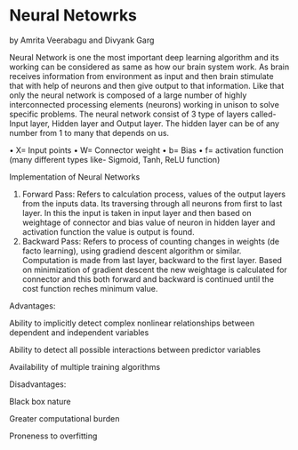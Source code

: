 # Neural Netowrks
by Amrita Veerabagu and Divyank Garg

Neural Network is one the most important deep learning algorithm and its working can be considered as same as how our brain system work. As brain receives information from environment as input and then brain stimulate that with help of neurons and then give output to that information. Like that only the neural network is composed of a large number of highly interconnected processing elements (neurons) working in unison to solve specific problems. The neural network consist of 3 type of layers called- Input layer, Hidden layer and Output layer. The hidden layer can be of any number from 1 to many that depends on us.

•	X= Input points
•	W= Connector weight
•	b= Bias
•	f= activation function (many different types like- Sigmoid, Tanh, ReLU function)

Implementation of Neural Networks
1) Forward Pass: Refers to calculation process, values of the output layers from the inputs data. Its traversing through all neurons from first to last layer. In this the input is taken in input layer and then based on weightage of connector and bias value of neuron in hidden layer and activation function the value is output is found.
2) Backward Pass: Refers to process of counting changes in weights (de facto learning), using gradiend descent algorithm or similar. Computation is made from last layer, backward to the first layer. Based on minimization of gradient descent the new weightage is calculated for connector and this both forward and backward is continued until the cost function reches minimum value.

Advantages:

Ability to implicitly detect complex nonlinear relationships between dependent and independent variables

Ability to detect all possible interactions between predictor variables

Availability of multiple training algorithms

Disadvantages:

Black box nature

Greater computational burden

Proneness to overfitting
